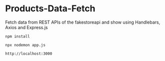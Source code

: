 # Products-Data-Fetch
Fetch data from REST APIs of the fakestoreapi and show using Handlebars, Axios and Express.js

```
npm install
```

```
npx nodemon app.js
```

```
http://localhost:3000
```
